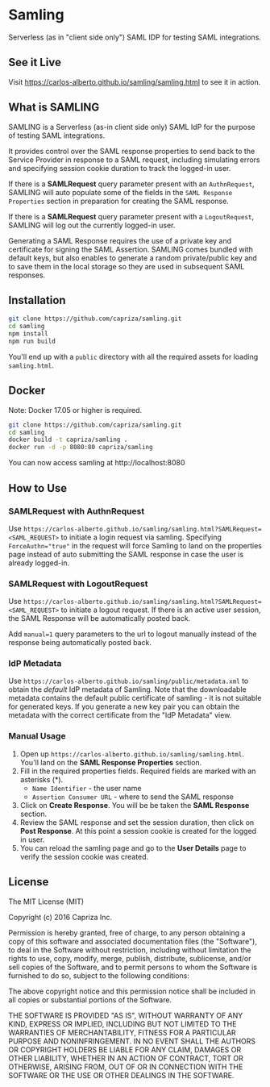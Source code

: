 # Samling

Serverless (as in "client side only") SAML IDP for testing SAML integrations.

## See it Live

Visit https://carlos-alberto.github.io/samling/samling.html to see it in action.

## What is SAMLING

SAMLING is a Serverless (as-in client side only) SAML IdP for the purpose of testing SAML integrations.

It provides control over the SAML response properties to send back to the Service Provider in response to a SAML request,
including simulating errors and specifying session cookie duration to track the logged-in user.

If there is a <strong>SAMLRequest</strong> query parameter present with an `AuthnRequest`,
SAMLING will auto populate some of the fields in the `SAML Response Properties` section in preparation for creating the SAML response.

If there is a <strong>SAMLRequest</strong> query parameter present with a `LogoutRequest`,
SAMLING will log out the currently logged-in user.

Generating a SAML Response requires the use of a private key and certificate for signing the SAML Assertion.
SAMLING comes bundled with default keys, but also enables to generate a random private/public key and to save them in the local storage so they are used in
subsequent SAML responses.

## Installation

```bash
git clone https://github.com/capriza/samling.git
cd samling
npm install
npm run build
```

You'll end up with a `public` directory with all the required assets for loading `samling.html`.

## Docker

Note: Docker 17.05 or higher is required.

```bash
git clone https://github.com/capriza/samling.git
cd samling
docker build -t capriza/samling .
docker run -d -p 8080:80 capriza/samling
```

You can now access samling at http://localhost:8080

## How to Use

### SAMLRequest with AuthnRequest

Use `https://carlos-alberto.github.io/samling/samling.html?SAMLRequest=<SAML_REQUEST>` to initiate a login request via samling.
Specifying `ForceAuthn="true"` in the request will force Samling to land on the properties page instead of auto submitting the SAML response
in case the user is already logged-in.

### SAMLRequest with LogoutRequest

Use `https://carlos-alberto.github.io/samling/samling.html?SAMLRequest=<SAML_REQUEST>` to initiate a logout request.
If there is an active user session, the SAML Response will be automatically posted back.

Add `manual=1` query parameters to the url to logout manually instead of the response being automatically posted back.

### IdP Metadata

Use `https://carlos-alberto.github.io/samling/public/metadata.xml` to obtain the _default_ IdP metadata of Samling. Note that the downloadable metadata contains the default public certificate of samling - it is not suitable for generated keys. If you generate a new key pair you can obtain the metadata with the correct certificate from the "IdP Metadata" view.

### Manual Usage

1. Open up `https://carlos-alberto.github.io/samling/samling.html`. You'll land on the **SAML Response Properties** section.
2. Fill in the required properties fields. Required fields are marked with an asterisks (\*).
   - `Name Identifier` - the user name
   - `Assertion Consumer URL` - where to send the SAML response
3. Click on **Create Response**. You will be be taken the **SAML Response** section.
4. Review the SAML response and set the session duration, then click on **Post Response**. At this point a session cookie
   is created for the logged in user.
5. You can reload the samling page and go to the **User Details** page to verify the session cookie was created.

## License

The MIT License (MIT)

Copyright (c) 2016 Capriza Inc.

Permission is hereby granted, free of charge, to any person obtaining a copy
of this software and associated documentation files (the "Software"), to deal
in the Software without restriction, including without limitation the rights
to use, copy, modify, merge, publish, distribute, sublicense, and/or sell
copies of the Software, and to permit persons to whom the Software is
furnished to do so, subject to the following conditions:

The above copyright notice and this permission notice shall be included in
all copies or substantial portions of the Software.

THE SOFTWARE IS PROVIDED "AS IS", WITHOUT WARRANTY OF ANY KIND, EXPRESS OR
IMPLIED, INCLUDING BUT NOT LIMITED TO THE WARRANTIES OF MERCHANTABILITY,
FITNESS FOR A PARTICULAR PURPOSE AND NONINFRINGEMENT. IN NO EVENT SHALL THE
AUTHORS OR COPYRIGHT HOLDERS BE LIABLE FOR ANY CLAIM, DAMAGES OR OTHER
LIABILITY, WHETHER IN AN ACTION OF CONTRACT, TORT OR OTHERWISE, ARISING FROM,
OUT OF OR IN CONNECTION WITH THE SOFTWARE OR THE USE OR OTHER DEALINGS IN
THE SOFTWARE.
